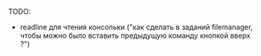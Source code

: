 TODO: 
- readline для чтения консольки ("как сделать в заданий filemanager, чтобы можно было вставить предыдущую команду кнопкой вверх ?")